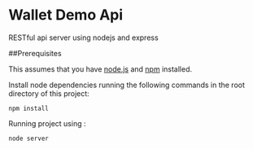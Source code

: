Wallet Demo Api 
=============

RESTful api server using  nodejs and express


##Prerequisites

This assumes that you have [node.js](http://nodejs.org) and [npm](https://npmjs.org/)  installed.


Install node dependencies running the following commands in the root directory of this project:

```shell
npm install
```
Running project using :

```shell
node server
```

